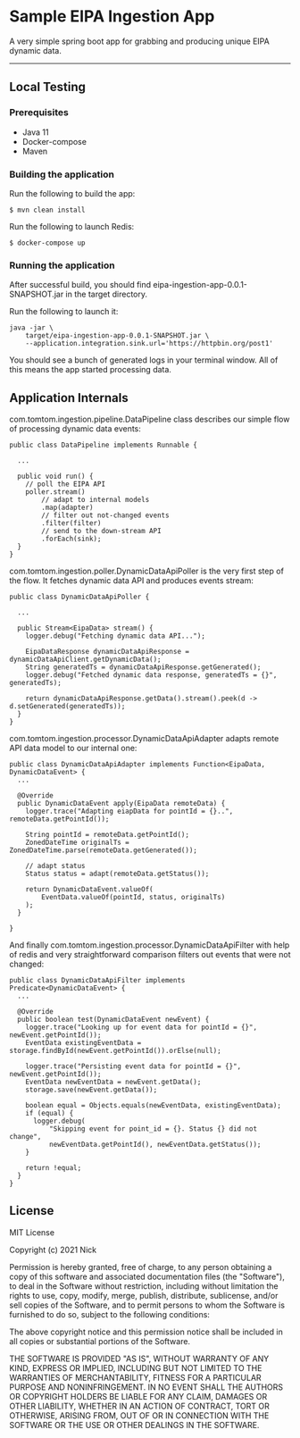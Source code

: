 # Sample EIPA Ingestion App

A very simple spring boot app for grabbing and producing unique EIPA dynamic data.  
___

## Local Testing

### Prerequisites

* Java 11
* Docker-compose
* Maven

### Building the application

Run the following to build the app:

    $ mvn clean install

Run the following to launch Redis:

    $ docker-compose up

### Running the application

After successful build, you should find eipa-ingestion-app-0.0.1-SNAPSHOT.jar in the target directory.

Run the following to launch it:
```
java -jar \
    target/eipa-ingestion-app-0.0.1-SNAPSHOT.jar \
    --application.integration.sink.url='https://httpbin.org/post1'
```

You should see a bunch of generated logs in your terminal window.
All of this means the app started processing data.

## Application Internals 

com.tomtom.ingestion.pipeline.DataPipeline class describes our simple flow of processing dynamic data events:

```
public class DataPipeline implements Runnable {

  ...

  public void run() {
    // poll the EIPA API
    poller.stream()
        // adapt to internal models
        .map(adapter)
        // filter out not-changed events
        .filter(filter)
        // send to the down-stream API
        .forEach(sink);
  }
}
```

com.tomtom.ingestion.poller.DynamicDataApiPoller is the very first step of the flow.
It fetches dynamic data API and produces events stream: 


```
public class DynamicDataApiPoller {

  ...

  public Stream<EipaData> stream() {
    logger.debug("Fetching dynamic data API...");

    EipaDataResponse dynamicDataApiResponse = dynamicDataApiClient.getDynamicData();
    String generatedTs = dynamicDataApiResponse.getGenerated();
    logger.debug("Fetched dynamic data response, generatedTs = {}", generatedTs);

    return dynamicDataApiResponse.getData().stream().peek(d -> d.setGenerated(generatedTs));
  }
}

```

com.tomtom.ingestion.processor.DynamicDataApiAdapter adapts remote API data model to our internal one:

```
public class DynamicDataApiAdapter implements Function<EipaData, DynamicDataEvent> {
  ...
    
  @Override
  public DynamicDataEvent apply(EipaData remoteData) {
    logger.trace("Adapting eiapData for pointId = {}..", remoteData.getPointId());

    String pointId = remoteData.getPointId();
    ZonedDateTime originalTs = ZonedDateTime.parse(remoteData.getGenerated());

    // adapt status
    Status status = adapt(remoteData.getStatus());

    return DynamicDataEvent.valueOf(
        EventData.valueOf(pointId, status, originalTs)
    );
  }

}

```

And finally com.tomtom.ingestion.processor.DynamicDataApiFilter with help of redis and very straightforward 
comparison filters out events that were not changed: 


```
public class DynamicDataApiFilter implements Predicate<DynamicDataEvent> {
  ...

  @Override
  public boolean test(DynamicDataEvent newEvent) {
    logger.trace("Looking up for event data for pointId = {}", newEvent.getPointId());
    EventData existingEventData = storage.findById(newEvent.getPointId()).orElse(null);

    logger.trace("Persisting event data for pointId = {}", newEvent.getPointId());
    EventData newEventData = newEvent.getData();
    storage.save(newEvent.getData());

    boolean equal = Objects.equals(newEventData, existingEventData);
    if (equal) {
      logger.debug(
          "Skipping event for point_id = {}. Status {} did not change",
          newEventData.getPointId(), newEventData.getStatus());
    }

    return !equal;
  }
}

```


## License


MIT License

Copyright (c) 2021 Nick

Permission is hereby granted, free of charge, to any person obtaining a copy
of this software and associated documentation files (the "Software"), to deal
in the Software without restriction, including without limitation the rights
to use, copy, modify, merge, publish, distribute, sublicense, and/or sell
copies of the Software, and to permit persons to whom the Software is
furnished to do so, subject to the following conditions:

The above copyright notice and this permission notice shall be included in all
copies or substantial portions of the Software.

THE SOFTWARE IS PROVIDED "AS IS", WITHOUT WARRANTY OF ANY KIND, EXPRESS OR
IMPLIED, INCLUDING BUT NOT LIMITED TO THE WARRANTIES OF MERCHANTABILITY,
FITNESS FOR A PARTICULAR PURPOSE AND NONINFRINGEMENT. IN NO EVENT SHALL THE
AUTHORS OR COPYRIGHT HOLDERS BE LIABLE FOR ANY CLAIM, DAMAGES OR OTHER
LIABILITY, WHETHER IN AN ACTION OF CONTRACT, TORT OR OTHERWISE, ARISING FROM,
OUT OF OR IN CONNECTION WITH THE SOFTWARE OR THE USE OR OTHER DEALINGS IN THE
SOFTWARE.

